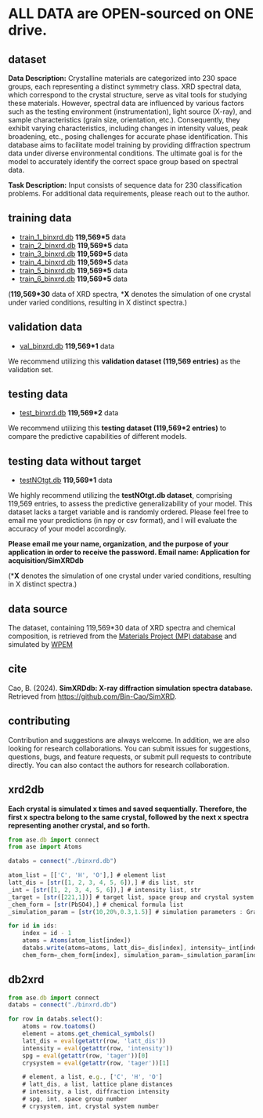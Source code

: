 # ALL DATA are OPEN-sourced on ONE drive. 
## dataset
**Data Description:** Crystalline materials are categorized into 230 space groups, each representing a distinct symmetry class. XRD spectral data, which correspond to the crystal structure, serve as vital tools for studying these materials. However, spectral data are influenced by various factors such as the testing environment (instrumentation), light source (X-ray), and sample characteristics (grain size, orientation, etc.). Consequently, they exhibit varying characteristics, including changes in intensity values, peak broadening, etc., posing challenges for accurate phase identification. This database aims to facilitate model training by providing diffraction spectrum data under diverse environmental conditions. The ultimate goal is for the model to accurately identify the correct space group based on spectral data.

**Task Description:** Input consists of sequence data for 230 classification problems. For additional data requirements, please reach out to the author.


## training data
+ [train_1_binxrd.db](https://github.com/Bin-Cao/SimXRDdb/tree/main/train_db) **119,569*5** data
+ [train_2_binxrd.db](https://github.com/Bin-Cao/SimXRDdb/tree/main/train_db) **119,569*5** data
+ [train_3_binxrd.db](https://github.com/Bin-Cao/SimXRDdb/tree/main/train_db) **119,569*5** data
+ [train_4_binxrd.db](https://github.com/Bin-Cao/SimXRDdb/tree/main/train_db) **119,569*5** data
+ [train_5_binxrd.db](https://github.com/Bin-Cao/SimXRDdb/tree/main/train_db) **119,569*5** data
+ [train_6_binxrd.db](https://github.com/Bin-Cao/SimXRDdb/tree/main/train_db) **119,569*5** data

(**119,569*30** data of XRD spectra, ***X** denotes the simulation of one crystal under varied conditions, resulting in X distinct spectra.)

## validation data
+ [val_binxrd.db](https://github.com/Bin-Cao/SimXRDdb/tree/main/val_db) **119,569*1** data

We recommend utilizing this **validation dataset (119,569 entries)** as the validation set.


## testing data
+ [test_binxrd.db](https://github.com/Bin-Cao/SimXRDdb/tree/main/test_db) **119,569*2** data

We recommend utilizing this **testing dataset (119,569*2 entries)** to compare the predictive capabilities of different models.


## testing data without target
+ [testNOtgt.db](https://github.com/Bin-Cao/SimXRDdb/tree/main/testNOtgt_db) **119,569*1** data

We highly recommend utilizing the **testNOtgt.db dataset**, comprising 119,569 entries, to assess the predictive generalizability of your model. This dataset lacks a target variable and is randomly ordered. Please feel free to email me your predictions (in npy or csv format), and I will evaluate the accuracy of your model accordingly.

**Please email me your name, organization, and the purpose of your application in order to receive the password. Email name: Application for acquisition/SimXRDdb**

(***X** denotes the simulation of one crystal under varied conditions, resulting in X distinct spectra.)
## data source
The dataset, containing 119,569*30 data of XRD spectra and chemical composition, is retrieved from the [Materials Project (MP) database](https://materialsproject.org) and simulated by [WPEM](https://github.com/WPEM)

## cite
Cao, B. (2024). **SimXRDdb: X-ray diffraction simulation spectra database.** Retrieved from https://github.com/Bin-Cao/SimXRD.

## contributing 
Contribution and suggestions are always welcome. In addition, we are also looking for research collaborations. You can submit issues for suggestions, questions, bugs, and feature requests, or submit pull requests to contribute directly. You can also contact the authors for research collaboration.

## xrd2db

**Each crystal is simulated x times and saved sequentially. Therefore, the first x spectra belong to the same crystal, followed by the next x spectra representing another crystal, and so forth.**


``` javascript
from ase.db import connect
from ase import Atoms

databs = connect("./binxrd.db") 

atom_list = [['C', 'H', 'O'],] # element list
latt_dis = [str([1, 2, 3, 4, 5, 6]),] # dis list, str
_int = [str([1, 2, 3, 4, 5, 6]),] # intensity list, str
_target = [str([221,1])] # target list, space group and crystal system
_chem_form = [str(PbSO4),] # chemical formula list
_simulation_param = [str(10,20%,0.3,1.5)] # simulation parameters : GrainSize,orientation,thermo_vib,zero_shift

for id in ids:
    index = id - 1 
    atoms = Atoms(atom_list[index])
    databs.write(atoms=atoms, latt_dis=_dis[index], intensity=_int[index],tager=_target[index],
    chem_form=_chem_form[index], simulation_param=_simulation_param[index])

```

## db2xrd
``` javascript
from ase.db import connect
databs = connect("./binxrd.db")

for row in databs.select():
    atoms = row.toatoms()
    element = atoms.get_chemical_symbols()
    latt_dis = eval(getattr(row, 'latt_dis'))
    intensity = eval(getattr(row, 'intensity'))
    spg = eval(getattr(row, 'tager'))[0]
    crysystem = eval(getattr(row, 'tager'))[1]

    # element, a list, e.g., ['C', 'H', 'O']
    # latt_dis, a list, lattice plane distances
    # intensity, a list, diffraction intensity
    # spg, int, space group number
    # crysystem, int, crystal system number
```


